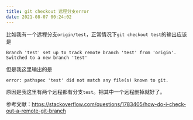 ```yaml
---
title: git checkout 远程分支error
date: 2021-08-07 00:24:02
---
```


比如我有一个远程分支```origin/test```，正常情况下```git checkout test```的输出应该是

```
Branch 'test' set up to track remote branch 'test' from 'origin'.
Switched to a new branch 'test'
```

但是我这里输出的是

```
error: pathspec 'test' did not match any file(s) known to git.
```

原因是我这里有两个远程都有分支```test```。把其中一个远程删掉就好了。

参考文献：<https://stackoverflow.com/questions/1783405/how-do-i-check-out-a-remote-git-branch>
